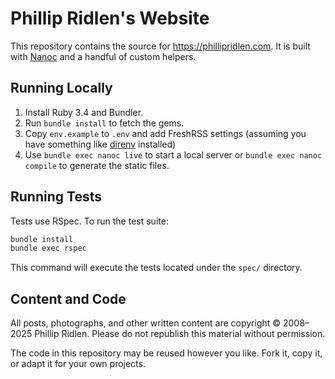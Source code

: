 # Phillip Ridlen's Website

This repository contains the source for <https://phillipridlen.com>.
It is built with [Nanoc](https://nanoc.app) and a handful of custom
helpers.

## Running Locally

1. Install Ruby 3.4 and Bundler.
1. Run `bundle install` to fetch the gems.
1. Copy `env.example` to `.env` and add FreshRSS settings (assuming you have
   something like [direnv] installed)
1. Use `bundle exec nanoc live` to start a local server or
   `bundle exec nanoc compile` to generate the static files.

[direnv]: https://direnv.net

## Running Tests

Tests use RSpec. To run the test suite:

```bash
bundle install
bundle exec rspec
```

This command will execute the tests located under the `spec/` directory.

## Content and Code

All posts, photographs, and other written content are copyright © 2008–2025
Phillip Ridlen. Please do not republish this material without permission.

The code in this repository may be reused however you like. Fork it, copy
it, or adapt it for your own projects.
